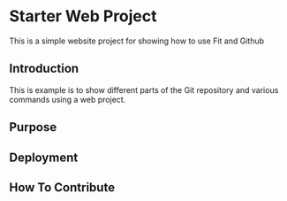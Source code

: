 # Starter Web Project

This is a simple website project for showing how to use Fit and Github

## Introduction

This is example is to show different parts of the Git repository and various commands using a web project.

## Purpose

## Deployment

## How To Contribute